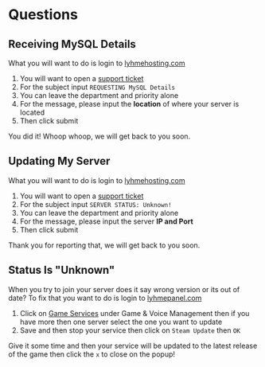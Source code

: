 # Questions

## Receiving MySQL Details

What you will want to do is login to [lyhmehosting.com](https://billing.lyhmehosting.com/clientarea.php)

1. You will want to open a [support ticket](https://billing.lyhmehosting.com/submitticket.php?step=2&deptid=1)
2. For the subject input `REQUESTING MySQL Details`
3. You can leave the department and priority alone
4. For the message, please input the **location** of where your server is located
5. Then click submit

You did it! Whoop whoop, we will get back to you soon.

## Updating My Server

What you will want to do is login to [lyhmehosting.com](https://billing.lyhmehosting.com/clientarea.php)

1. You will want to open a [support ticket](https://billing.lyhmehosting.com/submitticket.php?step=2&deptid=1)
2. For the subject input `SERVER STATUS: Unknown!`
3. You can leave the department and priority alone
4. For the message, please input the server **IP and Port**
5. Then click submit

Thank you for reporting that, we will get back to you soon.

## Status Is "Unknown"

When you try to join your server does it say wrong version or its out of date? To fix that you want to do is login to [lyhmepanel.com](https://lyhmepanel.com)

1. Click on [Game Services](http://lyhmepanel.com/Interface/GameHosting/GameServers.aspx) under Game & Voice Management then if you have more then one server select the one you want to update
2. Save and then stop your service then click on `Steam Update` then `OK`

Give it some time and then your service will be updated to the latest release of the game then click the `x` to close on the popup!


